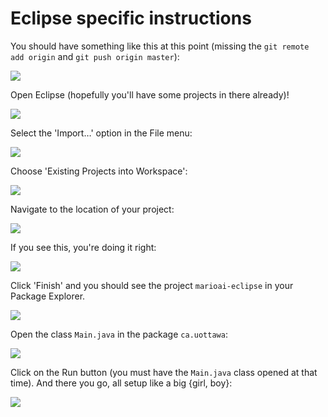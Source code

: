 # Eclipse specific instructions

You should have something like this at this point (missing the `git remote add origin` and `git push origin master`):

![](readme/64808.png)

Open Eclipse (hopefully you'll have some projects in there already)!

![](readme/64819.png)

Select the 'Import…' option in the File menu:

![](readme/64841.png)

Choose 'Existing Projects into Workspace':

![](readme/64846.png)

Navigate to the location of your project:

![](readme/64904.png)

If you see this, you're doing it right:

![](readme/64910.png)

Click 'Finish' and you should see the project `marioai-eclipse` in your Package Explorer.

![](readme/64917.png)

Open the class `Main.java` in the package `ca.uottawa`:

![](readme/64932.png)

Click on the Run button (you must have the `Main.java` class opened at that time). And there you go, all setup like a big {girl, boy}:

![](readme/64939.png)












